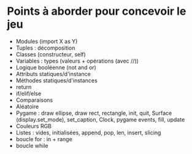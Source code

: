 # Points à aborder pour concevoir le jeu

+ Modules (import X as Y)
+ Tuples : décomposition
+ Classes (constructeur, self)
+ Variables : types (valeurs + opérations (avec //))
+ Logique booléenne (not and or)
+ Attributs statiques/d'instance
+ Méthodes statiques/d'instances
+ return
+ if/elif/else
+ Comparaisons
+ Aléatoire
+ Pygame : draw ellipse, draw rect, rectangle, init, quit, Surface (display.set_mode), set_caption, Clock, pygame events, fill, update
+ Couleurs RGB
+ Listes : vides, initialisées, append, pop, len, insert, slicing
+ boucle for : in + range
+ boucle while
